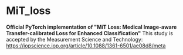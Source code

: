 # MiT_loss
**Official PyTorch implementation of "MiT Loss: Medical Image-aware Transfer-calibrated Loss for Enhanced Classification"**
This study is accepted by the Measurement Science and Technology: https://iopscience.iop.org/article/10.1088/1361-6501/ae08d8/meta
